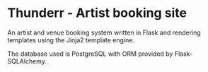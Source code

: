 # Thunderr - Artist booking site

An artist and venue booking system written in Flask and rendering templates using the Jinja2 template engine.

The database used is PostgreSQL with ORM provided by Flask-SQLAlchemy. 
